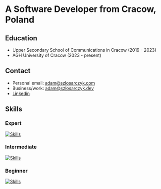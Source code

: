 # A Software Developer from Cracow, Poland

## Education
- Upper Secondary School of Communications in Cracow (2019 - 2023)
- AGH University of Cracow (2023 - present)

## Contact
- Personal email: adam@szlosarczyk.com
- Business/work: adam@szlosarczyk.dev
- [Linkedin](https://www.linkedin.com/in/adam-szl%C3%B3sarczyk-34891025b/)

## Skills
### Expert
[![Skills](https://skillicons.dev/icons?i=git,github,androidstudio,java,kotlin&perline=5)](https://skillicons.dev)
### Intermediate
[![Skills](https://skillicons.dev/icons?i=html,css,tailwindcss,python,nodejs,javascript,typescript,svelte,vue,react&perline=5)](https://skillicons.dev)
### Beginner
[![Skills](https://skillicons.dev/icons?i=docker,django,flask,dart,flutter&perline=5)](https://skillicons.dev)
